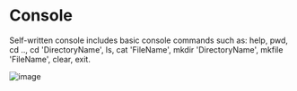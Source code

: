 # Console

Self-written console includes basic console commands such as: 
help, pwd, cd .., cd 'DirectoryName', ls, cat 'FileName', mkdir 'DirectoryName', mkfile 'FileName', clear, exit.   

![image](https://user-images.githubusercontent.com/94225981/159713401-28031903-74e9-4ca8-ab3e-8ddf254e6db5.png)
